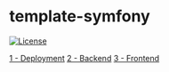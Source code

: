 # template-symfony

[![License](https://img.shields.io/badge/License-Apache%202.0-blue.svg)](https://opensource.org/licenses/Apache-2.0)

[1 - Deployment](doc/deployment.md)
[2 - Backend](doc/backend.md)
[3 - Frontend](doc/frontend.md)
